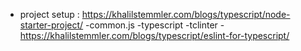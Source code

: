 - project setup : https://khalilstemmler.com/blogs/typescript/node-starter-project/
-common.js
-typescript
-tclinter - https://khalilstemmler.com/blogs/typescript/eslint-for-typescript/ 
